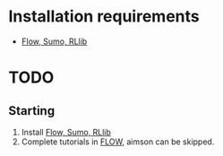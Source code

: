 # Installation requirements

- [Flow, Sumo, RLlib](https://flow.readthedocs.io/en/latest/flow_setup.html#local-installation-of-flow)


# TODO

## Starting

1. Install [Flow, Sumo, RLlib](https://flow.readthedocs.io/en/latest/flow_setup.html#local-installation-of-flow)
2. Complete tutorials in [FLOW](https://github.com/flow-project/flow/tree/master/tutorials), aimson can be skipped.